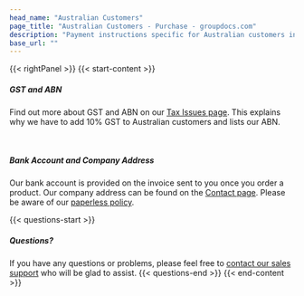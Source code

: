 ```yaml
---
head_name: "Australian Customers"
page_title: "Australian Customers - Purchase - groupdocs.com"
description: "Payment instructions specific for Australian customers including our ABN."
base_url: ""
---
```

{{< rightPanel >}}
{{< start-content >}}
##### **GST and ABN**
Find out more about GST and ABN on our [Tax Issues page](/policies/taxes). This explains why we have to add 10% GST to Australian customers and lists our ABN.  

&nbsp;  
##### **Bank Account and Company Address**
Our bank account is provided on the invoice sent to you once you order a product. Our company address can be found on the [Contact page](https://about.groupdocs.com/contact/). Please be aware of our [paperless policy](https://about.groupdocs.com/legal/paperless-policy/).

{{< questions-start >}}
##### Questions?
If you have any questions or problems, please feel free to [contact our sales support](https://about.groupdocs.com/contact/) who will be glad to assist.
{{< questions-end >}}
{{< end-content >}}
